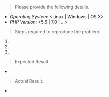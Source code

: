 > Please provide the following details.

* *Operating System*: <Linux | Windows | OS X>
* *PHP Version*: <5.6 | 7.0 | ...>

> Steps required to reproduce the problem.

1. 
2. 
3. 

> Expected Result.

* 

> Actual Result.

* 
